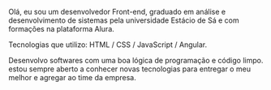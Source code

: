 Olá, eu sou um desenvolvedor Front-end, graduado em análise e desenvolvimento de sistemas pela universidade Estácio de Sá e com formações na plataforma Alura.

Tecnologias que utilizo:
HTML / CSS / JavaScript / Angular.

Desenvolvo softwares com uma boa lógica de programação e código limpo. estou sempre aberto a conhecer novas tecnologias para entregar o meu melhor e agregar ao time da empresa.
